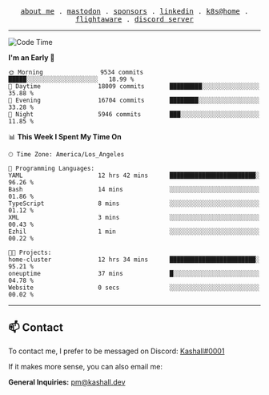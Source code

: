 <p align="center">
  <samp>
    <a href="https://jordanjones.org/">about me</a> .
    <a rel="me" href="https://mastodon.social/@kashall">mastodon</a> .
    <a href="https://github.com/sponsors/kashalls">sponsors</a> .
    <a href="https://linkedin.com/in/jordpjones">linkedin</a> .
    <a href="https://github.com/kashalls/home-cluster">k8s@home</a> .
    <a href="https://flightaware.com/adsb/stats/user/kashalls">flightaware</a> .
    <a href="https://discord.gg/V2WrCfqba9">discord server</a>
  </samp>
</p>

---

<!--START_SECTION:waka-->
![Code Time](http://img.shields.io/badge/Code%20Time-1%2C591%20hrs%202%20mins-blue)

**I'm an Early 🐤** 

```text
🌞 Morning                9534 commits        █████░░░░░░░░░░░░░░░░░░░░   18.99 % 
🌆 Daytime                18009 commits       █████████░░░░░░░░░░░░░░░░   35.88 % 
🌃 Evening                16704 commits       ████████░░░░░░░░░░░░░░░░░   33.28 % 
🌙 Night                  5946 commits        ███░░░░░░░░░░░░░░░░░░░░░░   11.85 % 
```


📊 **This Week I Spent My Time On** 

```text
🕑︎ Time Zone: America/Los_Angeles

💬 Programming Languages: 
YAML                     12 hrs 42 mins      ████████████████████████░   96.26 % 
Bash                     14 mins             ░░░░░░░░░░░░░░░░░░░░░░░░░   01.86 % 
TypeScript               8 mins              ░░░░░░░░░░░░░░░░░░░░░░░░░   01.12 % 
XML                      3 mins              ░░░░░░░░░░░░░░░░░░░░░░░░░   00.43 % 
Ezhil                    1 min               ░░░░░░░░░░░░░░░░░░░░░░░░░   00.22 % 

🐱‍💻 Projects: 
home-cluster             12 hrs 34 mins      ████████████████████████░   95.21 % 
oneuptime                37 mins             █░░░░░░░░░░░░░░░░░░░░░░░░   04.78 % 
Website                  0 secs              ░░░░░░░░░░░░░░░░░░░░░░░░░   00.02 % 
```


<!--END_SECTION:waka-->

---

## 📫 Contact

To contact me, I prefer to be messaged on Discord:  [Kashall#0001](https://discord.com/users/201077739589992448)

If it makes more sense, you can also email me:

**General Inquiries:** pm@kashall.dev  
